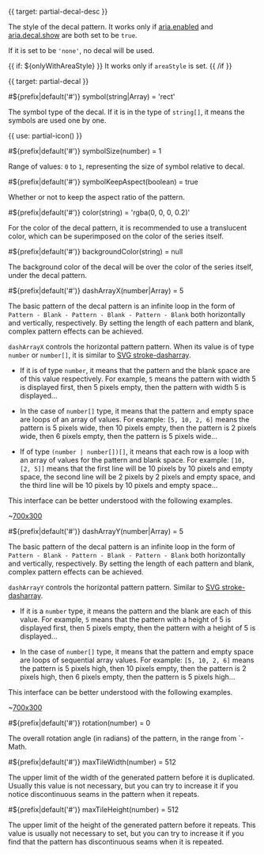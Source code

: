 
{{ target: partial-decal-desc }}

The style of the decal pattern. It works only if [aria.enabled](~aria.enabled) and [aria.decal.show](~aria.decal.show) are both set to be `true`.

If it is set to be `'none'`, no decal will be used.

{{ if: ${onlyWithAreaStyle} }}
It works only if `areaStyle` is set.
{{ /if }}



{{ target: partial-decal }}

#${prefix|default('#')} symbol(string|Array) = 'rect'

The symbol type of the decal. If it is in the type of `string[]`, it means the symbols are used one by one.

{{ use: partial-icon() }}

#${prefix|default('#')} symbolSize(number) = 1

Range of values: `0` to `1`, representing the size of symbol relative to decal.

#${prefix|default('#')} symbolKeepAspect(boolean) = true

Whether or not to keep the aspect ratio of the pattern.

#${prefix|default('#')} color(string) = 'rgba(0, 0, 0, 0.2)'

For the color of the decal pattern, it is recommended to use a translucent color, which can be superimposed on the color of the series itself.

#${prefix|default('#')} backgroundColor(string) = null

The background color of the decal will be over the color of the series itself, under the decal pattern.

#${prefix|default('#')} dashArrayX(number|Array) = 5

The basic pattern of the decal pattern is an infinite loop in the form of `Pattern - Blank - Pattern - Blank - Pattern - Blank` both horizontally and vertically, respectively. By setting the length of each pattern and blank, complex pattern effects can be achieved.

`dashArrayX` controls the horizontal pattern pattern. When its value is of type `number` or `number[]`, it is similar to [SVG stroke-dasharray](https://developer.mozilla.org/en-US/docs/Web/SVG/Attribute/stroke-dasharray).

- If it is of type `number`, it means that the pattern and the blank space are of this value respectively. For example, `5` means the pattern with width 5 is displayed first, then 5 pixels empty, then the pattern with width 5 is displayed...

- In the case of `number[]` type, it means that the pattern and empty space are loops of an array of values. For example: `[5, 10, 2, 6]` means the pattern is 5 pixels wide, then 10 pixels empty, then the pattern is 2 pixels wide, then 6 pixels empty, then the pattern is 5 pixels wide...

- If of type `(number | number[])[]`, it means that each row is a loop with an array of values for the pattern and blank space. For example: `[10, [2, 5]]` means that the first line will be 10 pixels by 10 pixels and empty space, the second line will be 2 pixels by 2 pixels and empty space, and the third line will be 10 pixels by 10 pixels and empty space...

This interface can be better understood with the following examples.

~[700x300](${galleryViewPath}doc-example/aria-decal&edit=1&reset=1)

#${prefix|default('#')} dashArrayY(number|Array) = 5

The basic pattern of the decal pattern is an infinite loop in the form of `Pattern - Blank - Pattern - Blank - Pattern - Blank` both horizontally and vertically, respectively. By setting the length of each pattern and blank, complex pattern effects can be achieved.

`dashArrayY` controls the horizontal pattern pattern. Similar to [SVG stroke-dasharray](https://developer.mozilla.org/en-US/docs/Web/SVG/Attribute/stroke-dasharray).

- If it is a `number` type, it means the pattern and the blank are each of this value. For example, `5` means that the pattern with a height of 5 is displayed first, then 5 pixels empty, then the pattern with a height of 5 is displayed...

- In the case of `number[]` type, it means that the pattern and empty space are loops of sequential array values. For example: `[5, 10, 2, 6]` means the pattern is 5 pixels high, then 10 pixels empty, then the pattern is 2 pixels high, then 6 pixels empty, then the pattern is 5 pixels high...

This interface can be better understood with the following examples.

~[700x300](${galleryViewPath}doc-example/aria-decal&edit=1&reset=1)

#${prefix|default('#')} rotation(number) = 0

The overall rotation angle (in radians) of the pattern, in the range from `-Math.

#${prefix|default('#')} maxTileWidth(number) = 512

The upper limit of the width of the generated pattern before it is duplicated. Usually this value is not necessary, but you can try to increase it if you notice discontinuous seams in the pattern when it repeats.

#${prefix|default('#')} maxTileHeight(number) = 512

The upper limit of the height of the generated pattern before it repeats. This value is usually not necessary to set, but you can try to increase it if you find that the pattern has discontinuous seams when it is repeated.

